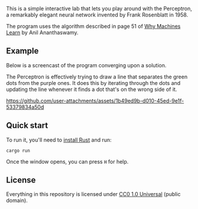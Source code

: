 This is a simple interactive lab that lets you play around with the
Perceptron, a remarkably elegant neural network invented by
Frank Rosenblatt in 1958.

The program uses the algorithm described in page 51 of [Why Machines Learn][]
by Anil Ananthaswamy.

## Example

Below is a screencast of the program converging upon a solution.

The Perceptron is effectively trying to draw a line that separates the green
dots from the purple ones. It does this by iterating through the dots and
updating the line whenever it finds a dot that's on the wrong side of it.

https://github.com/user-attachments/assets/1b49ed9b-d010-45ed-9e1f-53379834a50d

## Quick start

To run it, you'll need to [install Rust](https://www.rust-lang.org/tools/install)
and run:

```
cargo run
```

Once the window opens, you can press `H` for help.

[Why Machines Learn]: http://anilananthaswamy.com/why-machines-learn

## License

Everything in this repository is licensed under [CC0 1.0 Universal](./LICENSE.md) (public domain).
